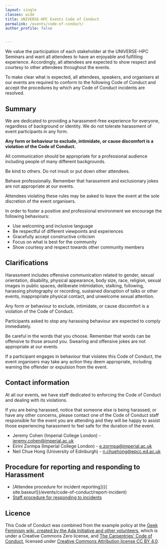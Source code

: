 ```yaml
---
layout: single
classes: wide
title: UNIVERSE-HPC Events Code of Conduct
permalink: /events/code-of-conduct/
author_profile: false


---
```


We value the participation of each stakeholder at the UNIVERSE-HPC Seminars and want all attendees to have an enjoyable and fulfilling experience. Accordingly, all attendees are expected to show respect and courtesy to other attendees throughout the events.

To make clear what is expected, all attendees, speakers, and organisers at our events are required to conform to the following Code of Conduct and accept the procedures by which any Code of Conduct incidents are resolved. 

## Summary

We are dedicated to providing a harassment-free experience for everyone, regardless of background or identity. We do not tolerate harassment of event participants in any form.

**Any form or behaviour to exclude, intimidate, or cause discomfort is a violation of the Code of Conduct.**

All communication should be appropriate for a professional audience including people of many different backgrounds.

Be kind to others. Do not insult or put down other attendees.

Behave professionally. Remember that harassment and exclusionary jokes are not appropriate at our events.

Attendees violating these rules may be asked to leave the event at the sole discretion of the event organisers.

In order to foster a positive and professional environment we encourage the following behaviours:

- Use welcoming and inclusive language
- Be respectful of different viewpoints and experiences
- Gracefully accept constructive criticism
- Focus on what is best for the community
- Show courtesy and respect towards other community members

## Clarifications

Harassment includes offensive communication related to gender, sexual orientation, disability, physical appearance, body size, race, religion, sexual images in public spaces, deliberate intimidation, stalking, following, harassing photography or recording, sustained disruption of talks or other events, inappropriate physical contact, and unwelcome sexual attention.

Any form or behaviour to exclude, intimidate, or cause discomfort is a violation of the Code of Conduct.

Participants asked to stop any harassing behaviour are expected to comply immediately.

Be careful in the words that you choose. Remember that words can be offensive to those around you. Swearing and offensive jokes are not appropriate at our events.

If a participant engages in behaviour that violates this Code of Conduct, the event organisers may take any action they deem appropriate, including warning the offender or expulsion from the event.

## Contact information

At all our events, we have staff dedicated to enforcing the Code of Conduct and dealing with its violations. 

If you are being harassed, notice that someone else is being harassed, or have any other concerns, please contact one of the Code of Conduct staff responsible for the event you are attending and they will be happy to assist those experiencing harassment to feel safe for the duration of the event.

- Jeremy Cohen (Imperial College London) - [jeremy.cohen@imperial.ac.uk](mailto:jeremy.cohen@imperial.ac.uk)
- Eirini Zormpa (Imperial College London) - [e.zormpa@imperial.ac.uk](mailto:ezormpa@imperial.ac.uk)
- Neil Chue Hong (University of Edinburgh) - [n.chuehong@epcc.ed.ac.uk](mailto:n.chuehong@epcc.ed.ac.uk)

## Procedure for reporting and responding to Harassment
- [Attendee procedure for incident reporting]({{ site.baseurl}}/events/code-of-conduct/report-incident)
- [Staff procedure for responding to incidents](http://www.universe-hpc.ac.uk/events/code-of-conduct/respond-to-incident)

## Licence

This Code of Conduct was combined from the example policy at the [Geek Feminism wiki, created by the Ada Initiative and other volunteers](https://geekfeminism.fandom.com/wiki/Conference_anti-harassment/Policy), which is under a Creative Commons Zero license, and [The Carpentries' Code of Conduct](https://docs.carpentries.org/topic_folders/policies/code-of-conduct.html), licensed under [Creative Commons Attribution license CC BY 4.0](https://creativecommons.org/licenses/by/4.0/).